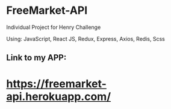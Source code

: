# FreeMarket-API
Individual Project for Henry Challenge

Using: JavaScript, React JS, Redux, Express, Axios, Redis, Scss

<h2> Link to my APP: </2>

<h1> <a href="https://freemarket-api.herokuapp.com/" target="_blank"> https://freemarket-api.herokuapp.com/ </a> </h1>
